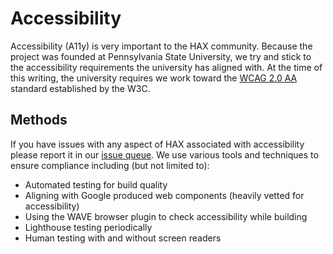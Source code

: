 # Accessibility
Accessibility (A11y) is very important to the HAX community. Because the project was founded at Pennsylvania State University, we try and stick to the accessibility requirements the university has aligned with. At the time of this writing, the university requires we work toward the [WCAG 2.0 AA](https://www.w3.org/TR/WCAG20/) standard established by the W3C.

## Methods
If you have issues with any aspect of HAX associated with accessibility please report it in our [issue queue](https://github.com/elmsln/haxcms/issues). We use various tools and techniques to ensure compliance including (but not limited to):
- Automated testing for build quality
- Aligning with Google produced web components (heavily vetted for accessibility)
- Using the WAVE browser plugin to check accessibility while building
- Lighthouse testing periodically
- Human testing with and without screen readers